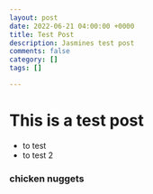 ```yaml
---
layout: post
date: 2022-06-21 04:00:00 +0000
title: Test Post
description: Jasmines test post
comments: false
category: []
tags: []

---
```

# This is a test post

* to test
* to test 2

### chicken nuggets